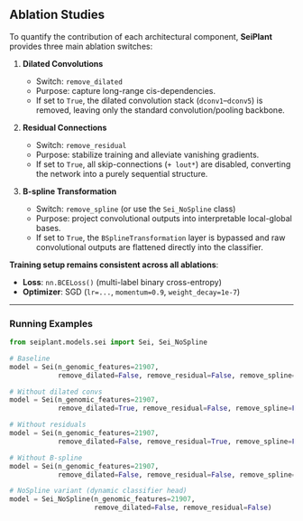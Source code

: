 ## Ablation Studies

To quantify the contribution of each architectural component, **SeiPlant** provides three main ablation switches:  

1. **Dilated Convolutions**  
   - Switch: `remove_dilated`  
   - Purpose: capture long-range cis-dependencies.  
   - If set to `True`, the dilated convolution stack (`dconv1`–`dconv5`) is removed, leaving only the standard convolution/pooling backbone.  

2. **Residual Connections**  
   - Switch: `remove_residual`  
   - Purpose: stabilize training and alleviate vanishing gradients.  
   - If set to `True`, all skip-connections (`+ lout*`) are disabled, converting the network into a purely sequential structure.  

3. **B-spline Transformation**  
   - Switch: `remove_spline` (or use the `Sei_NoSpline` class)  
   - Purpose: project convolutional outputs into interpretable local-global bases.  
   - If set to `True`, the `BSplineTransformation` layer is bypassed and raw convolutional outputs are flattened directly into the classifier.  

**Training setup remains consistent across all ablations**:  
- **Loss**: `nn.BCELoss()` (multi-label binary cross-entropy)  
- **Optimizer**: SGD (`lr=...`, `momentum=0.9`, `weight_decay=1e-7`)  

---

### Running Examples

```python
from seiplant.models.sei import Sei, Sei_NoSpline

# Baseline
model = Sei(n_genomic_features=21907,
            remove_dilated=False, remove_residual=False, remove_spline=False)

# Without dilated convs
model = Sei(n_genomic_features=21907,
            remove_dilated=True, remove_residual=False, remove_spline=False)

# Without residuals
model = Sei(n_genomic_features=21907,
            remove_dilated=False, remove_residual=True, remove_spline=False)

# Without B-spline
model = Sei(n_genomic_features=21907,
            remove_dilated=False, remove_residual=False, remove_spline=True)

# NoSpline variant (dynamic classifier head)
model = Sei_NoSpline(n_genomic_features=21907,
                     remove_dilated=False, remove_residual=False)

